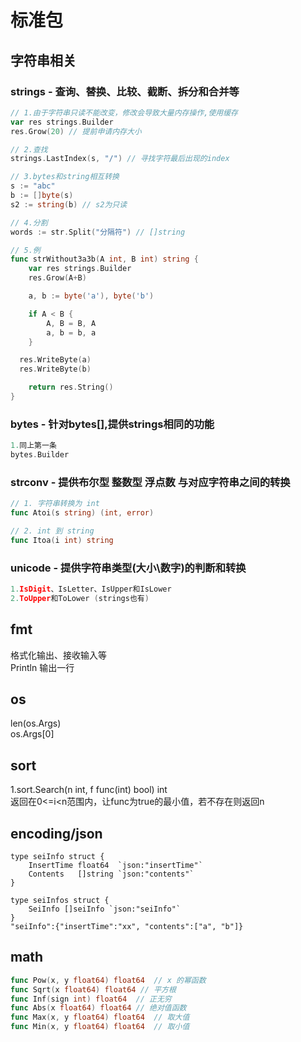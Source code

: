 # 标准包

## 字符串相关

### strings - 查询、替换、比较、截断、拆分和合并等  

```go
// 1.由于字符串只读不能改变，修改会导致大量内存操作,使用缓存
var res strings.Builder
res.Grow(20) // 提前申请内存大小 

// 2.查找  
strings.LastIndex(s, "/") // 寻找字符最后出现的index  

// 3.bytes和string相互转换  
s := "abc"
b := []byte(s)
s2 := string(b) // s2为只读

// 4.分割
words := str.Split("分隔符") // []string

// 5.例
func strWithout3a3b(A int, B int) string {
	var res strings.Builder
	res.Grow(A+B)

	a, b := byte('a'), byte('b')

	if A < B {
		A, B = B, A
		a, b = b, a
	}

  res.WriteByte(a)
  res.WriteByte(b)

	return res.String()
}
```

### bytes - 针对bytes[],提供strings相同的功能

```go
1.同上第一条  
bytes.Builder  
```

### strconv - 提供布尔型 整数型 浮点数 与对应字符串之间的转换

```go
// 1. 字符串转换为 int
func Atoi(s string) (int, error)

// 2. int 到 string
func Itoa(i int) string
```

### unicode - 提供字符串类型(大小\数字)的判断和转换  

```go
1.IsDigit、IsLetter、IsUpper和IsLower
2.ToUpper和ToLower (strings也有)  
```

## fmt

格式化输出、接收输入等  
Println 输出一行  

## os

len(os.Args)  
os.Args[0]  

## sort

1.sort.Search(n int, f func(int) bool) int  
返回在0<=i<n范围内，让func为true的最小值，若不存在则返回n

## encoding/json

```gp
type seiInfo struct {
	InsertTime float64  `json:"insertTime"`
	Contents   []string `json:"contents"`
}

type seiInfos struct {
	SeiInfo []seiInfo `json:"seiInfo"`
}
"seiInfo":{"insertTime":"xx", "contents":["a", "b"]}
```

## math

```go
func Pow(x, y float64) float64  // x 的幂函数
func Sqrt(x float64) float64 // 平方根
func Inf(sign int) float64  // 正无穷
func Abs(x float64) float64 // 绝对值函数
func Max(x, y float64) float64  // 取大值
func Min(x, y float64) float64  // 取小值
```